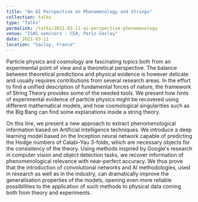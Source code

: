 ```yaml
---
title: "An AI Perspective on Phenomenology and Strings"
collection: talks
type: "Talks"
permalink: /talks/2021-03-11-ai-perspective-phenomenology
venue: "ISAS seminars - CEA, Paris-Saclay"
date: 2021-03-11
location: "Saclay, France"
---
```


Particle physics and cosmology are fascinating topics both from an experimental point of view and a theoretical perspective. The balance between theoretical predictions and physical evidence is however delicate and usually requires contributions from several research areas. In the effort to find a unified description of fundamental forces of nature, the framework of String Theory provides some of the needed tools. We present how hints of experimental evidence of particle physics might be recovered using different mathematical models, and how cosmological singularities such as the Big Bang can find some explanations inside a string theory.

On this line, we present a new approach to extract phenomenological information based on Artificial Intelligence techniques. We introduce a deep learning model based on the Inception neural network capable of predicting the Hodge numbers of Calabi-Yau 3-folds, which are necessary objects for the consistency of the theory. Using methods inspired by Google's research in computer vision and object detection tasks, we recover information of phenomenological relevance with near-perfect accuracy. We thus prove that the introduction of convolutional networks and AI methodologies, used in research as well as in the industry, can dramatically improve the generalisation properties of the models, opening even more reliable possibilities to the application of such methods to physical data coming both from theory and experiments.
